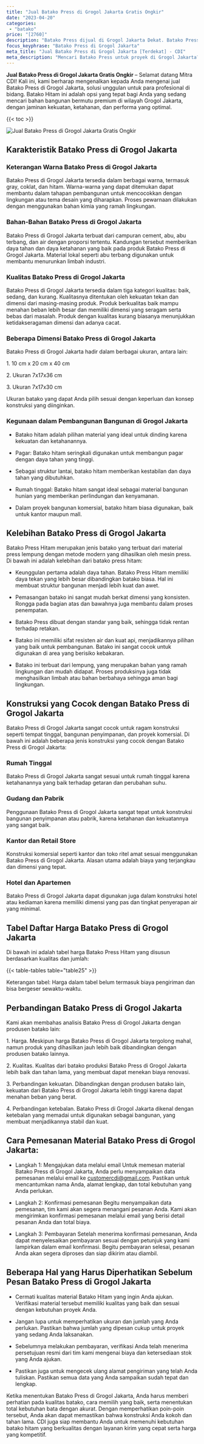 ```yaml
---
title: "Jual Batako Press di Grogol Jakarta Gratis Ongkir"
date: "2023-04-20"
categories:
 - "batako"
price: "[2760]"
description: "Batako Press dijual di Grogol Jakarta Dekat. Batako Press ini sering dipakai dalam proyek pembangunan sebagai bahan bangunan yang kuat dan awet. Silakan hubungi kami untuk informasi lebih lanjut."
focus_keyphrase: "Batako Press di Grogol Jakarta"
meta_title: "Jual Batako Press di Grogol Jakarta [Terdekat] - CDI"
meta_description: "Mencari Batako Press untuk proyek di Grogol Jakarta? Kami menawarkan Batako Press berkualitas untuk bahan bangunan dinding. Dapatkan penawaran terbaik sekarang."
---
```


**Jual Batako Press di Grogol Jakarta Gratis Ongkir** – Selamat datang Mitra CDI! Kali ini, kami berharap mengenalkan kepada Anda mengenai jual Batako Press di Grogol Jakarta, solusi unggulan untuk para profesional di bidang. Batako Hitam ini adalah opsi yang tepat bagi Anda yang sedang mencari bahan bangunan bermutu premium di wilayah Grogol Jakarta, dengan jaminan kekuatan, ketahanan, dan performa yang optimal.

{{< toc >}}

![Jual Batako Press di Grogol Jakarta Gratis Ongkir](/images/batako/batako-press-20.jpg)

## Karakteristik Batako Press di Grogol Jakarta

### Keterangan Warna Batako Press di Grogol Jakarta

Batako Press di Grogol Jakarta tersedia dalam berbagai warna, termasuk gray, coklat, dan hitam. Warna-warna yang dapat ditemukan dapat membantu dalam tahapan pembangunan untuk mencocokkan dengan lingkungan atau tema desain yang diharapkan. Proses pewarnaan dilakukan dengan menggunakan bahan kimia yang ramah lingkungan.

### Bahan-Bahan Batako Press di Grogol Jakarta

Batako Press di Grogol Jakarta terbuat dari campuran cement, abu, abu terbang, dan air dengan proporsi tertentu. Kandungan tersebut memberikan daya tahan dan daya ketahanan yang baik pada produk Batako Press di Grogol Jakarta. Material lokal seperti abu terbang digunakan untuk membantu menurunkan limbah industri.

### Kualitas Batako Press di Grogol Jakarta

Batako Press di Grogol Jakarta tersedia dalam tiga kategori kualitas: baik, sedang, dan kurang. Kualitasnya ditentukan oleh kekuatan tekan dan dimensi dari masing-masing produk. Produk berkualitas baik mampu menahan beban lebih besar dan memiliki dimensi yang seragam serta bebas dari masalah. Produk dengan kualitas kurang biasanya menunjukkan ketidakseragaman dimensi dan adanya cacat.

### Beberapa Dimensi Batako Press di Grogol Jakarta

Batako Press di Grogol Jakarta hadir dalam berbagai ukuran, antara lain:

1\. 10 cm x 20 cm x 40 cm

2\. Ukuran 7x17x36 cm

3\. Ukuran 7x17x30 cm

Ukuran batako yang dapat Anda pilih sesuai dengan keperluan dan konsep konstruksi yang diinginkan.

### Kegunaan dalam Pembangunan Bangunan di Grogol Jakarta

*   Batako hitam adalah pilihan material yang ideal untuk dinding karena kekuatan dan ketahanannya.

*   Pagar: Batako hitam seringkali digunakan untuk membangun pagar dengan daya tahan yang tinggi.

*   Sebagai struktur lantai, batako hitam memberikan kestabilan dan daya tahan yang dibutuhkan.

*   Rumah tinggal: Batako hitam sangat ideal sebagai material bangunan hunian yang memberikan perlindungan dan kenyamanan.

*   Dalam proyek bangunan komersial, batako hitam biasa digunakan, baik untuk kantor maupun mall.

## Kelebihan Batako Press di Grogol Jakarta

Batako Press Hitam merupakan jenis batako yang terbuat dari material press lempung dengan metode modern yang dihasilkan oleh mesin press. Di bawah ini adalah kelebihan dari batako press hitam:

*   Keunggulan pertama adalah daya tahan. Batako Press Hitam memiliki daya tekan yang lebih besar dibandingkan batako biasa. Hal ini membuat struktur bangunan menjadi lebih kuat dan awet.

*   Pemasangan batako ini sangat mudah berkat dimensi yang konsisten. Rongga pada bagian atas dan bawahnya juga membantu dalam proses penempatan.

*   Batako Press dibuat dengan standar yang baik, sehingga tidak rentan terhadap retakan.

*   Batako ini memiliki sifat resisten air dan kuat api, menjadikannya pilihan yang baik untuk pembangunan. Batako ini sangat cocok untuk digunakan di area yang berisiko kebakaran.

*   Batako ini terbuat dari lempung, yang merupakan bahan yang ramah lingkungan dan mudah didapat. Proses produksinya juga tidak menghasilkan limbah atau bahan berbahaya sehingga aman bagi lingkungan.

## Konstruksi yang Cocok dengan Batako Press di Grogol Jakarta

Batako Press di Grogol Jakarta sangat cocok untuk ragam konstruksi seperti tempat tinggal, bangunan penyimpanan, dan proyek komersial. Di bawah ini adalah beberapa jenis konstruksi yang cocok dengan Batako Press di Grogol Jakarta:

### Rumah Tinggal

Batako Press di Grogol Jakarta sangat sesuai untuk rumah tinggal karena ketahanannya yang baik terhadap getaran dan perubahan suhu.

### Gudang dan Pabrik

Penggunaan Batako Press di Grogol Jakarta sangat tepat untuk konstruksi bangunan penyimpanan atau pabrik, karena ketahanan dan kekuatannya yang sangat baik.

### Kantor dan Retail Store

Konstruksi komersial seperti kantor dan toko ritel amat sesuai menggunakan Batako Press di Grogol Jakarta. Alasan utama adalah biaya yang terjangkau dan dimensi yang tepat.

### Hotel dan Apartemen

Batako Press di Grogol Jakarta dapat digunakan juga dalam konstruksi hotel atau kediaman karena memiliki dimensi yang pas dan tingkat penyerapan air yang minimal.

## Tabel Daftar Harga Batako Press di Grogol Jakarta

Di bawah ini adalah tabel harga Batako Press Hitam yang disusun berdasarkan kualitas dan jumlah:

{{< table-tables table="table25" >}}

Keterangan tabel: Harga dalam tabel belum termasuk biaya pengiriman dan bisa bergeser sewaktu-waktu.

## Perbandingan Batako Press di Grogol Jakarta

Kami akan membahas analisis Batako Press di Grogol Jakarta dengan produsen batako lain:

1\.  Harga. Meskipun harga Batako Press di Grogol Jakarta tergolong mahal, namun produk yang dihasilkan jauh lebih baik dibandingkan dengan produsen batako lainnya.

2\.  Kualitas. Kualitas dari batako produksi Batako Press di Grogol Jakarta lebih baik dan tahan lama, yang membuat dapat menekan biaya renovasi.

3\.  Perbandingan kekuatan. Dibandingkan dengan produsen batako lain, kekuatan dari Batako Press di Grogol Jakarta lebih tinggi karena dapat menahan beban yang berat.

4\.  Perbandingan ketebalan. Batako Press di Grogol Jakarta dikenal dengan ketebalan yang memadai untuk digunakan sebagai bangunan, yang membuat menjadikannya stabil dan kuat.

## Cara Pemesanan Material Batako Press di Grogol Jakarta:

*   Langkah 1: Mengajukan data melalui email
Untuk memesan material Batako Press di Grogol Jakarta, Anda perlu menyampaikan data pemesanan melalui email ke customercdi@gmail.com. Pastikan untuk mencantumkan nama Anda, alamat lengkap, dan total kebutuhan yang Anda perlukan.

*   Langkah 2: Konfirmasi pemesanan
Begitu menyampaikan data pemesanan, tim kami akan segera menangani pesanan Anda. Kami akan mengirimkan konfirmasi pemesanan melalui email yang berisi detail pesanan Anda dan total biaya.

*   Langkah 3: Pembayaran
Setelah menerima konfirmasi pemesanan, Anda dapat menyelesaikan pembayaran sesuai dengan petunjuk yang kami lampirkan dalam email konfirmasi. Begitu pembayaran selesai, pesanan Anda akan segera diproses dan siap dikirim atau diambil.

## Beberapa Hal yang Harus Diperhatikan Sebelum Pesan Batako Press di Grogol Jakarta

*   Cermati kualitas material Batako Hitam yang ingin Anda ajukan. Verifikasi material tersebut memiliki kualitas yang baik dan sesuai dengan kebutuhan proyek Anda.

*   Jangan lupa untuk memperhatikan ukuran dan jumlah yang Anda perlukan. Pastikan bahwa jumlah yang dipesan cukup untuk proyek yang sedang Anda laksanakan.

*   Sebelumnya melakukan pembayaran, verifikasi Anda telah menerima persetujuan resmi dari tim kami mengenai biaya dan ketersediaan stok yang Anda ajukan.

*   Pastikan juga untuk mengecek ulang alamat pengiriman yang telah Anda tuliskan. Pastikan semua data yang Anda sampaikan sudah tepat dan lengkap.

Ketika menentukan Batako Press di Grogol Jakarta, Anda harus memberi perhatian pada kualitas batako, cara memilih yang baik, serta menentukan total kebutuhan bata dengan akurat. Dengan memperhatikan poin-poin tersebut, Anda akan dapat memastikan bahwa konstruksi Anda kokoh dan tahan lama. CDI juga siap membantu Anda untuk memenuhi kebutuhan batako hitam yang berkualitas dengan layanan kirim yang cepat serta harga yang kompetitif.